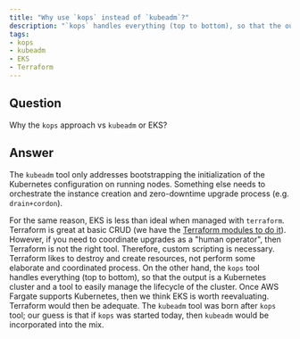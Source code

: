 ```yaml
---
title: "Why use `kops` instead of `kubeadm`?"
description: "`kops` handles everything (top to bottom), so that the output is a Kubernetes cluster and a tool to easily manage the lifecycle of the cluster."
tags:
- kops
- kubeadm
- EKS
- Terraform
---
```


## Question

Why the `kops` approach vs `kubeadm` or EKS?


## Answer

The `kubeadm` tool only addresses bootstrapping the initialization of the Kubernetes configuration on running nodes. Something else needs to orchestrate the instance creation and zero-downtime upgrade process (e.g. `drain+cordon`).

For the same reason, EKS is less than ideal when managed with `terraform`. Terraform is great at basic CRUD (we have the [Terraform modules to do it](https://github.com/cloudposse/terraform-aws-eks-cluster)). However, if you need to coordinate upgrades as a "human operator", then Terraform is not the right tool. Therefore, custom scripting is necessary. Terraform likes to destroy and create resources, not perform some elaborate and coordinated process. On the other hand, the `kops` tool handles everything (top to bottom), so that the output is a Kubernetes cluster and a tool to easily manage the lifecycle of the cluster. Once AWS Fargate supports Kubernetes, then we think EKS is worth reevaluating. Terraform would then be adequate. The `kubeadm` tool was born after `kops` tool; our guess is that if `kops` was started today, then `kubeadm` would be incorporated into the mix.
